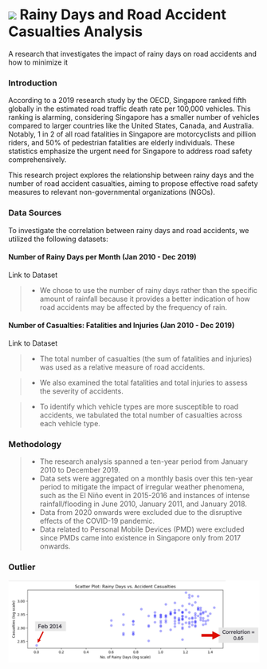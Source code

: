 # ![](https://ga-dash.s3.amazonaws.com/production/assets/logo-9f88ae6c9c3871690e33280fcf557f33.png) Rainy Days and Road Accident Casualties Analysis

A research that investigates the impact of rainy days on road accidents and how to minimize it

### Introduction

According to a 2019 research study by the OECD, Singapore ranked fifth globally in the estimated road traffic death rate per 100,000 vehicles. This ranking is alarming, considering Singapore has a smaller number of vehicles compared to larger countries like the United States, Canada, and Australia. Notably, 1 in 2 of all road fatalities in Singapore are motorcyclists and pillion riders, and 50% of pedestrian fatalities are elderly individuals. These statistics emphasize the urgent need for Singapore to address road safety comprehensively.

This research project explores the relationship between rainy days and the number of road accident casualties, aiming to propose effective road safety measures to relevant non-governmental organizations (NGOs).

### Data Sources
To investigate the correlation between rainy days and road accidents, we utilized the following datasets:

#### Number of Rainy Days per Month (Jan 2010 - Dec 2019)

Link to Dataset
> * We chose to use the number of rainy days rather than the specific amount of rainfall because it provides a better indication of how road accidents may be affected by the frequency of rain.

#### Number of Casualties: Fatalities and Injuries (Jan 2010 - Dec 2019)

Link to Dataset

> * The total number of casualties (the sum of fatalities and injuries) was used as a relative measure of road accidents.

> * We also examined the total fatalities and total injuries to assess the severity of accidents.

> * To identify which vehicle types are more susceptible to road accidents, we tabulated the total number of casualties across each vehicle type.

### Methodology
> * The research analysis spanned a ten-year period from January 2010 to December 2019.
> * Data sets were aggregated on a monthly basis over this ten-year period to mitigate the impact of irregular weather phenomena, such as the El Niño event in 2015-2016 and instances of intense rainfall/flooding in June 2010, January 2011, and January 2018.
> * Data from 2020 onwards were excluded due to the disruptive effects of the COVID-19 pandemic.
> * Data related to Personal Mobile Devices (PMD) were excluded since PMDs came into existence in Singapore only from 2017 onwards.

### Outlier

<img src= "Images/Outlier.jpg">